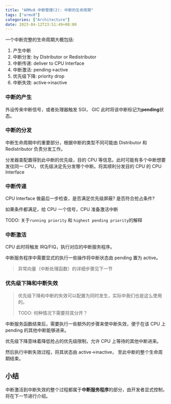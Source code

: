 ```yaml
---
title: "ARMv8 中断管理(2): 中断的生命周期"
tags: ["armv8"]
categories: ["Architecture"]
date: 2023-04-12T23:51:49+08:00
---
```


一个中断完整的生命周期大概包括:

1. 产生中断
2. 中断分发: by Distributor or Redistributor
3. 中断传递: deliver to CPU Interface
4. 中断激活: pending->active
5. 优先级下降: priority drop
6. 中断失效: active->inactive

### 中断的产生

外设传来中断信号，或者处理器触发 SGI， GIC 此时将该中断标记为**pending**状态。

### 中断的分发

中断生命周期中的重要部分，根据中断的类型不同可能由 Distributor 和 Redistributor
负责分发工作。

分发器查配置得到此中断的优先级，目的 CPU 等信息。此时可能有多个中断想要发往同一 CPU，
优先级决定先分发哪个中断。将其顺利分发目的 CPU 的 CPU Interface

### 中断传递

CPU Interface 做最后一步检查，是否满足优先级屏蔽? 是否符合抢占条件?

如果条件都满足，给 CPU 一个信号，CPU 准备激活中断

TODO: 关于`running priority` 和 `highest pending priority`的解释

### 中断激活

CPU 此时将触发 IRQ/FIQ，执行对应的中断服务程序。

中断服务程序中需要显式的执行一些操作将中断状态由 pending 置为 active。

> 异常向量（中断处理函数）的详细步骤见下一节

### 优先级下降和中断失效

> 优先级下降和中断的失效可以配置为同时发生，实际中我们也是这么使用的。
>
> TODO: 何种情况下需要将其分开？

中断服务函数结束后，需要执行一些额外的步骤来使中断失效，便于在该 CPU 上 pending
的其他中断能够进来。

优先级下降意味着降低抢占的优先级限制，允许 CPU 上等待的其他中断进来。

然后执行中断失效过程，将其状态由 active->inactive， 至此中断的整个生命周期结束。

## 小结

中断激活到中断失效的整个过程都属于**中断服务程序**的部分，由开发者显式控制，
将在下一节进行介绍。
